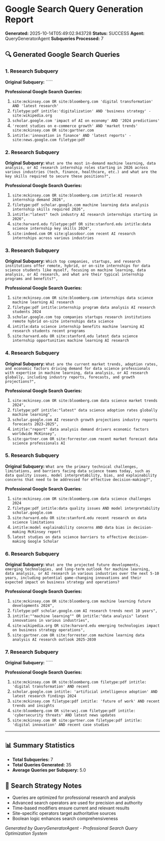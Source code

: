 # Google Search Query Generation Report

**Generated:** 2025-10-14T05:49:02.943728
**Status:** SUCCESS
**Agent:** QueryGeneratorAgent
**Subqueries Processed:** 7

## 🔍 Generated Google Search Queries

### 1. Research Subquery

**Original Subquery:** `````

**Professional Google Search Queries:**

1. `site:mckinsey.com OR site:bloomberg.com 'digital transformation' AND 'latest research'`
2. `filetype:pdf intitle:'digitalization' AND 'business strategy' -site:wikipedia.org`
3. `scholar.google.com 'impact of AI on economy' AND '2024 predictions'`
4. `'recent studies on e-commerce growth' AND 'market trends' site:mckinsey.com OR site:gartner.com`
5. `intitle:'innovation in finance' AND 'latest reports' -site:news.google.com filetype:pdf`

### 2. Research Subquery

**Original Subquery:** `What are the most in-demand machine learning, data analysis, or AI research internship roles starting in 2026 across various industries (tech, finance, healthcare, etc.) and what are the key skills required to secure these positions?",`

**Professional Google Search Queries:**

1. `site:mckinsey.com OR site:bloomberg.com intitle:AI research internship demand 2026",`
2. `filetype:pdf scholar.google.com machine learning data analysis internship skills required 2026",`
3. `intitle:"latest" tech industry AI research internships starting in 2026",`
4. `site:harvard.edu filetype:pdf OR site:stanford.edu intitle:data science internship key skills 2024",`
5. `site:indeed.com OR site:glassdoor.com recent AI research internships across various industries`

### 3. Research Subquery

**Original Subquery:** `Which top companies, startups, and research institutions offer remote, hybrid, or on-site internships for data science students like myself, focusing on machine learning, data analysis, or AI research, and what are their typical internship programs and benefits?",`

**Professional Google Search Queries:**

1. `site:mckinsey.com OR site:bloomberg.com internships data science machine learning AI research`
2. `filetype:pdf intitle:internship program data analysis AI research students 2024`
3. `scholar.google.com top companies startups research institutions remote hybrid on-site internships data science`
4. `intitle:data science internship benefits machine learning AI research students recent programs`
5. `site:harvard.edu OR site:stanford.edu latest data science internship opportunities machine learning AI research`

### 4. Research Subquery

**Original Subquery:** `What are the current market trends, adoption rates, and economic factors driving demand for data science professionals with expertise in machine learning, data analysis, or AI research globally, including industry reports, forecasts, and growth projections?",`

**Professional Google Search Queries:**

1. `site:mckinsey.com OR site:bloomberg.com data science market trends 2024",`
2. `filetype:pdf intitle:"latest" data science adoption rates globally machine learning",`
3. `scholar.google.com AI research growth projections industry reports forecasts 2023-2025",`
4. `intitle:"report" data analysis demand drivers economic factors worldwide McKinsey",`
5. `site:gartner.com OR site:forrester.com recent market forecast data science professionals AI`

### 5. Research Subquery

**Original Subquery:** `What are the primary technical challenges, limitations, and barriers facing data science teams today, such as data quality issues, model interpretability, bias, and explainability concerns that need to be addressed for effective decision-making?",`

**Professional Google Search Queries:**

1. `site:mckinsey.com OR site:bloomberg.com data science challenges 2024`
2. `filetype:pdf intitle:data quality issues AND model interpretability scholar.google.com`
3. `site:harvard.edu OR site:stanford.edu recent research on data science limitations`
4. `intitle:model explainability concerns AND data bias in decision-making McKinsey report`
5. `latest studies on data science barriers to effective decision-making Google Scholar`

### 6. Research Subquery

**Original Subquery:** `What are the projected future developments, emerging technologies, and long-term outlook for machine learning, data analysis, or AI research in various industries over the next 5-10 years, including potential game-changing innovations and their expected impact on business strategy and operations?`

**Professional Google Search Queries:**

1. `site:mckinsey.com OR site:bloomberg.com machine learning future developments 2024",`
2. `filetype:pdf scholar.google.com AI research trends next 10 years",`
3. `intitle:""machine learning"" OR intitle:"data analysis" latest innovations in various industries",`
4. `site:wikipedia.org OR site:harvard.edu emerging technologies impact on business strategy operations",`
5. `site:gartner.com OR site:forrester.com machine learning data analysis AI research outlook 2025-2030`

### 7. Research Subquery

**Original Subquery:** `````

**Professional Google Search Queries:**

1. `site:mckinsey.com OR site:bloomberg.com filetype:pdf intitle: 'digital transformation' AND recent`
2. `scholar.google.com intitle: 'artificial intelligence adoption' AND latest research findings 2024`
3. `site:mckinsey.com filetype:pdf intitle: 'future of work' AND recent trends and insights`
4. `site:bloomberg.com OR site:wsj.com filetype:pdf intitle: 'cybersecurity threats' AND latest news updates`
5. `site:mckinsey.com OR site:gartner.com filetype:pdf intitle: 'digital innovation' AND recent case studies`

---

## 📊 Summary Statistics

- **Total Subqueries:** 7
- **Total Queries Generated:** 35
- **Average Queries per Subquery:** 5.0

## 🎯 Search Strategy Notes

- Queries are optimized for professional research and analysis
- Advanced search operators are used for precision and authority
- Time-based modifiers ensure current and relevant results
- Site-specific operators target authoritative sources
- Boolean logic enhances search comprehensiveness

*Generated by QueryGeneratorAgent - Professional Search Query Optimization System*
